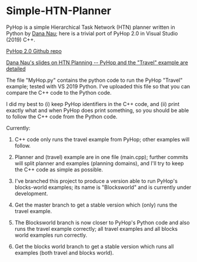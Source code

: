 # Simple-HTN-Planner
PyHop is a simple Hierarchical Task Network (HTN) planner written in Python by [Dana Nau](https://www.cs.umd.edu/users/nau/); here is a trivial port of PyHop 2.0 in Visual Studio (2019) C++.

[PyHop 2.0 Github repo](https://github.com/oubiwann/pyhop)

[Dana Nau's slides on HTN Planning -- PyHop and the "Travel" example are detailed](https://www.cs.umd.edu/users/nau/apa/slides/htn-planning.pdf)

The file "MyHop.py" contains the python code to run the PyHop "Travel" example; tested with VS 2019 Python. I've uploaded this file so that you can compare the C++ code to the Python code.

I did my best to (i) keep PyHop identifiers in the C++ code, and (ii) print exactly what and when PyHop does print something, so you should be able to follow the C++ code from the Python code.

Currently:
1. C++ code only runs the travel example from PyHop; other examples will follow.

2. Planner and (travel) example are in one file (main.cpp); further commits will split planner and examples (planning domains), and I'll try to keep the C++ code as simple as possible.

3. I've branched this project to produce a version able to run PyHop's blocks-world examples; its name is "Blocksworld" and is currently under development.

4. Get the master branch to get a stable version which (only) runs the travel example.

5. The Blocksworld branch is now closer to PyHop's Python code and also runs the travel example correctly; all travel examples and all blocks world examples run correctly.

6. Get the blocks world branch to get a stable version which runs all examples (both travel and blocks world).
